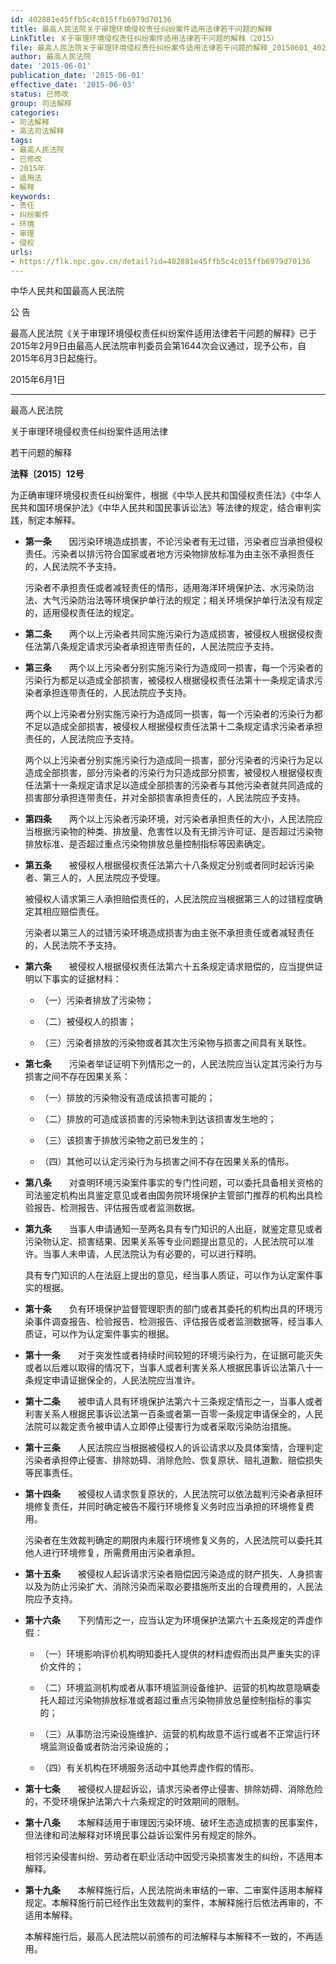 ```yaml
---
id: 402881e45ffb5c4c015ffb6979d70136
title: 最高人民法院关于审理环境侵权责任纠纷案件适用法律若干问题的解释
LinkTitle: 关于审理环境侵权责任纠纷案件适用法律若干问题的解释（2015）
file: 最高人民法院关于审理环境侵权责任纠纷案件适用法律若干问题的解释_20150601_402881e45ffb5c4c015ffb6979d70136.docx
author: 最高人民法院
date: '2015-06-01'
publication_date: '2015-06-01'
effective_date: '2015-06-03'
status: 已修改
group: 司法解释
categories:
- 司法解释
- 高法司法解释
tags:
- 最高人民法院
- 已修改
- 2015年
- 适用法
- 解释
keywords:
- 责任
- 纠纷案件
- 环境
- 审理
- 侵权
urls:
- https://flk.npc.gov.cn/detail?id=402881e45ffb5c4c015ffb6979d70136
---
```


中华人民共和国最高人民法院

公 告

最高人民法院《关于审理环境侵权责任纠纷案件适用法律若干问题的解释》已于2015年2月9日由最高人民法院审判委员会第1644次会议通过，现予公布，自2015年6月3日起施行。

2015年6月1日

---

最高人民法院

关于审理环境侵权责任纠纷案件适用法律

若干问题的解释

**法释〔2015〕12号**

为正确审理环境侵权责任纠纷案件，根据《中华人民共和国侵权责任法》《中华人民共和国环境保护法》《中华人民共和国民事诉讼法》等法律的规定，结合审判实践，制定本解释。

- **第一条**　　因污染环境造成损害，不论污染者有无过错，污染者应当承担侵权责任。污染者以排污符合国家或者地方污染物排放标准为由主张不承担责任的，人民法院不予支持。

  污染者不承担责任或者减轻责任的情形，适用海洋环境保护法、水污染防治法、大气污染防治法等环境保护单行法的规定；相关环境保护单行法没有规定的，适用侵权责任法的规定。

- **第二条**　　两个以上污染者共同实施污染行为造成损害，被侵权人根据侵权责任法第八条规定请求污染者承担连带责任的，人民法院应予支持。

- **第三条**　　两个以上污染者分别实施污染行为造成同一损害，每一个污染者的污染行为都足以造成全部损害，被侵权人根据侵权责任法第十一条规定请求污染者承担连带责任的，人民法院应予支持。

  两个以上污染者分别实施污染行为造成同一损害，每一个污染者的污染行为都不足以造成全部损害，被侵权人根据侵权责任法第十二条规定请求污染者承担责任的，人民法院应予支持。

  两个以上污染者分别实施污染行为造成同一损害，部分污染者的污染行为足以造成全部损害，部分污染者的污染行为只造成部分损害，被侵权人根据侵权责任法第十一条规定请求足以造成全部损害的污染者与其他污染者就共同造成的损害部分承担连带责任，并对全部损害承担责任的，人民法院应予支持。

- **第四条**　　两个以上污染者污染环境，对污染者承担责任的大小，人民法院应当根据污染物的种类、排放量、危害性以及有无排污许可证、是否超过污染物排放标准、是否超过重点污染物排放总量控制指标等因素确定。

- **第五条**　　被侵权人根据侵权责任法第六十八条规定分别或者同时起诉污染者、第三人的，人民法院应予受理。

  被侵权人请求第三人承担赔偿责任的，人民法院应当根据第三人的过错程度确定其相应赔偿责任。

  污染者以第三人的过错污染环境造成损害为由主张不承担责任或者减轻责任的，人民法院不予支持。

- **第六条**　　被侵权人根据侵权责任法第六十五条规定请求赔偿的，应当提供证明以下事实的证据材料：

  - （一）污染者排放了污染物；

  - （二）被侵权人的损害；

  - （三）污染者排放的污染物或者其次生污染物与损害之间具有关联性。

- **第七条**　　污染者举证证明下列情形之一的，人民法院应当认定其污染行为与损害之间不存在因果关系：

  - （一）排放的污染物没有造成该损害可能的；

  - （二）排放的可造成该损害的污染物未到达该损害发生地的；

  - （三）该损害于排放污染物之前已发生的；

  - （四）其他可以认定污染行为与损害之间不存在因果关系的情形。

- **第八条**　　对查明环境污染案件事实的专门性问题，可以委托具备相关资格的司法鉴定机构出具鉴定意见或者由国务院环境保护主管部门推荐的机构出具检验报告、检测报告、评估报告或者监测数据。

- **第九条**　　当事人申请通知一至两名具有专门知识的人出庭，就鉴定意见或者污染物认定、损害结果、因果关系等专业问题提出意见的，人民法院可以准许。当事人未申请，人民法院认为有必要的，可以进行释明。

  具有专门知识的人在法庭上提出的意见，经当事人质证，可以作为认定案件事实的根据。

- **第十条**　　负有环境保护监督管理职责的部门或者其委托的机构出具的环境污染事件调查报告、检验报告、检测报告、评估报告或者监测数据等，经当事人质证，可以作为认定案件事实的根据。

- **第十一条**　　对于突发性或者持续时间较短的环境污染行为，在证据可能灭失或者以后难以取得的情况下，当事人或者利害关系人根据民事诉讼法第八十一条规定申请证据保全的，人民法院应当准许。

- **第十二条**　　被申请人具有环境保护法第六十三条规定情形之一，当事人或者利害关系人根据民事诉讼法第一百条或者第一百零一条规定申请保全的，人民法院可以裁定责令被申请人立即停止侵害行为或者采取污染防治措施。

- **第十三条**　　人民法院应当根据被侵权人的诉讼请求以及具体案情，合理判定污染者承担停止侵害、排除妨碍、消除危险、恢复原状、赔礼道歉、赔偿损失等民事责任。

- **第十四条**　　被侵权人请求恢复原状的，人民法院可以依法裁判污染者承担环境修复责任，并同时确定被告不履行环境修复义务时应当承担的环境修复费用。

  污染者在生效裁判确定的期限内未履行环境修复义务的，人民法院可以委托其他人进行环境修复，所需费用由污染者承担。

- **第十五条**　　被侵权人起诉请求污染者赔偿因污染造成的财产损失、人身损害以及为防止污染扩大、消除污染而采取必要措施所支出的合理费用的，人民法院应予支持。

- **第十六条**　　下列情形之一，应当认定为环境保护法第六十五条规定的弄虚作假：

  - （一）环境影响评价机构明知委托人提供的材料虚假而出具严重失实的评价文件的；

  - （二）环境监测机构或者从事环境监测设备维护、运营的机构故意隐瞒委托人超过污染物排放标准或者超过重点污染物排放总量控制指标的事实的；

  - （三）从事防治污染设施维护、运营的机构故意不运行或者不正常运行环境监测设备或者防治污染设施的；

  - （四）有关机构在环境服务活动中其他弄虚作假的情形。

- **第十七条**　　被侵权人提起诉讼，请求污染者停止侵害、排除妨碍、消除危险的，不受环境保护法第六十六条规定的时效期间的限制。

- **第十八条**　　本解释适用于审理因污染环境、破坏生态造成损害的民事案件，但法律和司法解释对环境民事公益诉讼案件另有规定的除外。

  相邻污染侵害纠纷、劳动者在职业活动中因受污染损害发生的纠纷，不适用本解释。

- **第十九条**　　本解释施行后，人民法院尚未审结的一审、二审案件适用本解释规定。本解释施行前已经作出生效裁判的案件，本解释施行后依法再审的，不适用本解释。

  本解释施行后，最高人民法院以前颁布的司法解释与本解释不一致的，不再适用。

